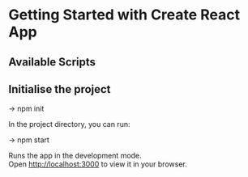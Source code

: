 # Getting Started with Create React App

## Available Scripts

## Initialise the project

-> npm init

In the project directory, you can run:

-> npm start

Runs the app in the development mode.\
Open [http://localhost:3000](http://localhost:3000) to view it in your browser.
